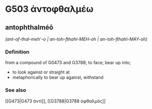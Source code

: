 # G503 ἀντοφθαλμέω

## antophthalméō

_(ant-of-thal-meh'-o | an-toh-fthahl-MEH-oh | an-toh-fthahl-MAY-oh)_

### Definition

from a compound of G0473 and G3788; to face; bear up into; 

- to look against or straight at
- metaphorically to bear up against, withstand

### See also

[[G473|G473 ἀντί]], [[G3788|G3788 ὀφθαλμός]]
